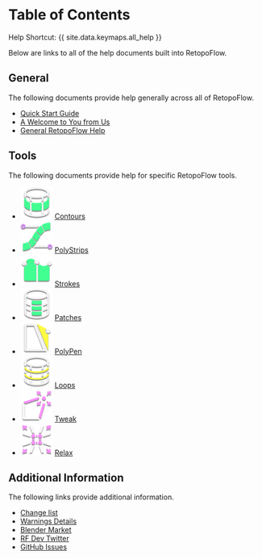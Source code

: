 # Table of Contents

Help Shortcut: {{ site.data.keymaps.all_help }}

Below are links to all of the help documents built into RetopoFlow.

## General

The following documents provide help generally across all of RetopoFlow.

- [Quick Start Guide](quick_start.md)
- [A Welcome to You from Us](welcome.md)
- [General RetopoFlow Help](general.md)

## Tools

The following documents provide help for specific RetopoFlow tools.

- ![Contours icon](contours-icon.png) [Contours](contours.md)
- ![PolyStrips icon](polystrips-icon.png) [PolyStrips](polystrips.md)
- ![Strokes icon](strokes-icon.png) [Strokes](strokes.md)
- ![Patches icon](patches-icon.png) [Patches](patches.md)
- ![PolyPen icon](polypen-icon.png) [PolyPen](polypen.md)
- ![Loops icon](loops-icon.png) [Loops](loops.md)
- ![Tweak icon](tweak-icon.png) [Tweak](tweak.md)
- ![Relax icon](relax-icon.png) [Relax](relax.md)

## Additional Information

The following links provide additional information.

- [Change list](changelist.md)
- [Warnings Details](warnings.md)
- [Blender Market](https://blendermarket.com/products/retopoflow)
- [RF Dev Twitter](https://twitter.com/RetopoFlow_Dev)
- [GitHub Issues](https://github.com/CGCookie/retopoflow/issues)